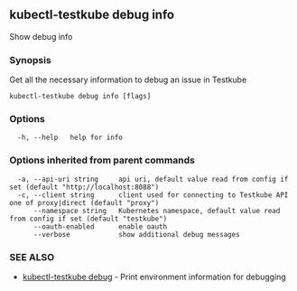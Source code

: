 ## kubectl-testkube debug info

Show debug info

### Synopsis

Get all the necessary information to debug an issue in Testkube

```
kubectl-testkube debug info [flags]
```

### Options

```
  -h, --help   help for info
```

### Options inherited from parent commands

```
  -a, --api-uri string     api uri, default value read from config if set (default "http://localhost:8088")
  -c, --client string      client used for connecting to Testkube API one of proxy|direct (default "proxy")
      --namespace string   Kubernetes namespace, default value read from config if set (default "testkube")
      --oauth-enabled      enable oauth
      --verbose            show additional debug messages
```

### SEE ALSO

* [kubectl-testkube debug](kubectl-testkube_debug.md)	 - Print environment information for debugging

